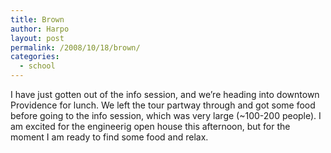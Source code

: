 ```yaml
---
title: Brown
author: Harpo
layout: post
permalink: /2008/10/18/brown/
categories:
  - school
---
```

I have just gotten out of the info session, and we&#8217;re heading into downtown Providence for lunch. We left the tour partway through and got some food before going to the info session, which was very large (~100-200 people). I am excited for the engineerig open house this afternoon, but for the moment I am ready to find some food and relax.